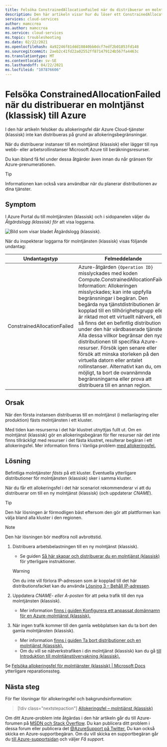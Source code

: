 ```yaml
---
title: Felsöka ConstrainedAllocationFailed när du distribuerar en molntjänst (klassisk) till Azure | Microsoft Docs
description: Den här artikeln visar hur du löser ett ConstrainedAllocationFailed-undantag när du distribuerar en molntjänst (klassisk) till Azure.
services: cloud-services
author: mamccrea
ms.author: mamccrea
ms.service: cloud-services
ms.topic: troubleshooting
ms.date: 02/22/2021
ms.openlocfilehash: 4a92246f81ddd10840bb0dcf7edf2b01853fd148
ms.sourcegitcommit: 2aeb2c41fd22a02552ff871479124b567fa4463c
ms.translationtype: MT
ms.contentlocale: sv-SE
ms.lasthandoff: 04/22/2021
ms.locfileid: "107876606"
---
```

# <a name="troubleshoot-constrainedallocationfailed-when-deploying-a-cloud-service-classic-to-azure"></a>Felsöka ConstrainedAllocationFailed när du distribuerar en molntjänst (klassisk) till Azure

I den här artikeln felsöker du allokeringsfel där Azure Cloud-tjänster (klassisk) inte kan distribueras på grund av allokeringsbegränsningar.

När du distribuerar instanser till en molntjänst (klassisk) eller lägger till nya webb- eller arbetsrollinstanser Microsoft Azure till beräkningsresurser.

Du kan ibland få fel under dessa åtgärder även innan du når gränsen för Azure-prenumerationen.

> [!TIP]
> Informationen kan också vara användbar när du planerar distributionen av dina tjänster.

## <a name="symptom"></a>Symptom

I Azure Portal du till molntjänsten (klassisk) och i sidopanelen väljer du *Åtgärdslogg (klassisk) för* att visa loggarna.

![Bild som visar bladet Åtgärdslogg (klassisk).](./media/cloud-services-troubleshoot-constrained-allocation-failed/cloud-services-troubleshoot-allocation-logs.png)

När du inspekterar loggarna för molntjänsten (klassisk) visas följande undantag:

|Undantagstyp  |Felmeddelande  |
|---------|---------|
|ConstrainedAllocationFailed     |Azure-åtgärden `{Operation ID}` misslyckades med koden Compute.ConstrainedAllocationFailed. Information: Allokeringen misslyckades; kan inte uppfylla begränsningar i begäran. Den begärda nya tjänstdistributionen är kopplad till en tillhörighetsgrupp eller är riktad mot ett virtuellt nätverk, eller så finns det en befintlig distribution under den här värdbaserade tjänsten. Alla dessa villkor begränsar den nya distributionen till specifika Azure-resurser. Försök igen senare eller försök att minska storleken på den virtuella datorn eller antalet rollinstanser. Alternativt kan du, om möjligt, ta bort de ovannämnda begränsningarna eller prova att distribuera till en annan region.|

## <a name="cause"></a>Orsak

När den första instansen distribueras till en molntjänst (i mellanlagring eller produktion) fästs molntjänsten i ett kluster.

Med tiden kan resurserna i det här klustret utnyttjas fullt ut. Om en molntjänst (klassisk) gör en allokeringsbegäran för fler resurser när det inte finns tillräckligt med resurser i det fästa klustret, resulterar begäran i ett allokeringsfel. Mer information finns i Vanliga problem [med allokeringsfel.](cloud-services-allocation-failures.md#common-issues)

## <a name="solution"></a>Lösning

Befintliga molntjänster *fästs* på ett kluster. Eventuella ytterligare distributioner för molntjänsten (klassisk) sker i samma kluster.

När du får ett allokeringsfel i det här scenariot rekommenderar vi att du distribuerar om till en ny molntjänst (klassisk) (och uppdaterar *CNAME*).

> [!TIP]
> Den här lösningen är förmodligen bäst eftersom den gör att plattformen kan välja bland alla kluster i den regionen.

> [!NOTE]
> Den här lösningen bör medföra noll avbrottstid.

1. Distribuera arbetsbelastningen till en ny molntjänst (klassisk).
    - Se guiden [Så här skapar och distribuerar du en molntjänst (klassisk)](cloud-services-how-to-create-deploy-portal.md) för ytterligare instruktioner.

    > [!WARNING]
    > Om du inte vill förlora IP-adressen som är kopplad till det här distributionsfacket kan du använda [Lösning 3 – Behåll IP-adressen](cloud-services-allocation-failures.md#solutions).

1. Uppdatera *CNAME- eller* *A-posten* för att peka trafik till den nya molntjänsten (klassisk).
    - Mer information [finns i guiden Konfigurera ett anpassat domännamn för en Azure-molntjänst (klassisk).](cloud-services-custom-domain-name-portal.md#understand-cname-and-a-records)

1. När ingen trafik kommer till den gamla webbplatsen kan du ta bort den gamla molntjänsten (klassisk).
    - Mer information [finns i guiden Ta bort distributioner och en molntjänst (klassisk).](cloud-services-how-to-manage-portal.md#delete-deployments-and-a-cloud-service)
    - Om du vill se nätverkstrafiken i din molntjänst (klassisk) kan du gå [till Introduktion till molntjänstövervakning (klassisk).](cloud-services-how-to-monitor.md)

Se [Felsöka allokeringsfel för molntjänster (klassisk) | Microsoft Docs](cloud-services-allocation-failures.md#common-issues) ytterligare reparationssteg.

## <a name="next-steps"></a>Nästa steg

För fler lösningar för allokeringsfel och bakgrundsinformation:

> [!div class="nextstepaction"]
> [Allokeringsfel – molntjänst (klassisk)](cloud-services-allocation-failures.md)

Om ditt Azure-problem inte åtgärdas i den här artikeln går du till Azure-forumen på [MSDN och Stack Overflow](https://azure.microsoft.com/support/forums/). Du kan publicera ditt problem i dessa forum eller publicera det [ @AzureSupport på Twitter.](https://twitter.com/AzureSupport) Du kan också skicka en Azure-supportbegäran. Om du vill skicka en supportbegäran går du [till Azure-supportsidan](https://azure.microsoft.com/support/options/) och väljer *Få support.*